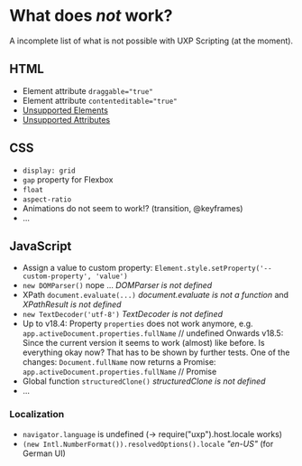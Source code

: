 # What does *not* work?
A incomplete list of what is not possible with UXP Scripting (at the moment).
## HTML
- Element attribute `draggable="true"`
- Element attribute `contenteditable="true"`
- [Unsupported Elements](https://developer.adobe.com/indesign/uxp/uxp/reference-html/General/Unsupported%20Elements/)
- [Unsupported Attributes](https://developer.adobe.com/indesign/uxp/uxp/reference-html/General/Unsupported%20Attributes/)

## CSS
- `display: grid`
- `gap` property for Flexbox
- `float`
- `aspect-ratio`
- Animations do not seem to work!? (transition, @keyframes)
- ...

## JavaScript

- Assign a value to custom property: `Element.style.setProperty('--custom-property', 'value')`
- `new DOMParser()` nope ... *DOMParser is not defined*
- XPath `document.evaluate(...)` *document.evaluate is not a function* and *XPathResult is not defined*
- `new TextDecoder('utf-8')` *TextDecoder is not defined*
- Up to v18.4: Property `properties` does not work anymore, e.g. `app.activeDocument.properties.fullName` // undefined
	Onwards v18.5: Since the current version it seems to work (almost) like before. Is everything okay now? That has to be shown by further tests. One of the changes: `Document.fullName` now returns a Promise: `app.activeDocument.properties.fullName` // Promise
- Global function `structuredClone()` *structuredClone is not defined*
- ...

### Localization
- `navigator.language` is undefined (-> require("uxp").host.locale works)
- `(new Intl.NumberFormat()).resolvedOptions().locale` *"en-US"* (for German UI)